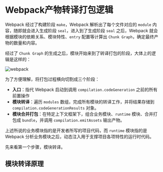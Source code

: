 # Webpack产物转译打包逻辑

Webpack 经过了构建阶段 `make`，Webpack 解析出了每个文件对应的 `module` 内容，随即就会进入生成阶段 `seal`，进入到了生成阶段 `seal` 之后，Webpack 就会根据模块的依赖关系、模块特性、`entry` 配置等计算出 `Chunk Graph`，确定最终产物的数量和内容。

经过了 `Chunk Graph` 的生成之后，模块开始来到了转译打包的阶段，大体上的逻辑是这样的：

![webpack](https://cdn.jsdelivr.net/gh/LauGaHo/blog-img@master/uPic/webpack17.png)

为了方便理解，将打包过程横向切割成三个阶段：

- **入口**：指代 Webpack 启动到调用 `compilation.codeGeneration` 之前的所有前置操作
- **模块转译**：遍历 `modules` 数组，完成所有模块的转译工作，并将结果存储到 `compilation.codeGenerationResults` 对象。
- **模块合并打包**：在特定上下文框架下，组合业务模块、`runtime` 模块、合并打包成 `bundle`，并调用 `compilation.emitAssets` 输出产物。

上述所说的业务模块指的是开发者所写的项目代码，而 `runtime` 模块指的是 Webpack 分析业务模块之后，动态注入用于支撑项目各项特性的运行时代码。

先来看第一个步骤，模块转译。

## 模块转译原理


